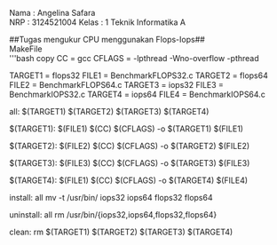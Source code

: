 Nama : Angelina Safara  
NRP : 3124521004
Kelas : 1 Teknik Informatika A  

##Tugas mengukur CPU menggunakan Flops-Iops##  
MakeFile  
'''bash  copy
CC = gcc
CFLAGS = -lpthread -Wno-overflow -pthread

TARGET1 = flops32
FILE1	= BenchmarkFLOPS32.c
TARGET2 = flops64
FILE2	= BenchmarkFLOPS64.c
TARGET3 = iops32
FILE3	= BenchmarkIOPS32.c
TARGET4 = iops64
FILE4 	= BenchmarkIOPS64.c

all:	$(TARGET1) $(TARGET2) $(TARGET3) $(TARGET4)

$(TARGET1): $(FILE1)
	$(CC) $(CFLAGS) -o $(TARGET1) $(FILE1)
	
$(TARGET2): $(FILE2)
	$(CC) $(CFLAGS) -o $(TARGET2) $(FILE2)

$(TARGET3): $(FILE3)
	$(CC) $(CFLAGS) -o $(TARGET3) $(FILE3)

$(TARGET4): $(FILE1)
	$(CC) $(CFLAGS) -o $(TARGET4) $(FILE4)

install: all
	mv -t /usr/bin/ iops32 iops64 flops32 flops64

uninstall: all
	rm /usr/bin/{iops32,iops64,flops32,flops64}

clean:
	rm $(TARGET1) $(TARGET2) $(TARGET3) $(TARGET4)
